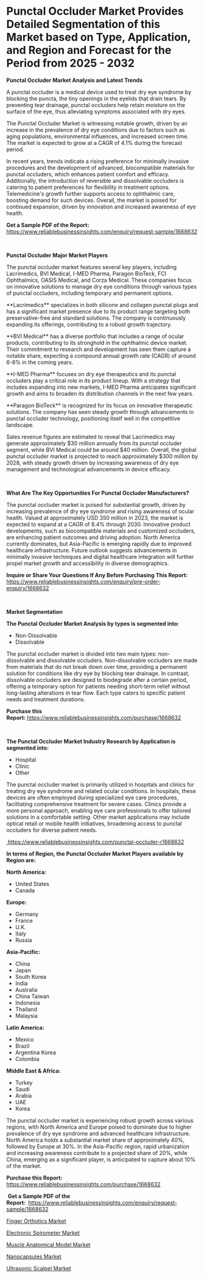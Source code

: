 <p><h1>Punctal Occluder Market Provides Detailed Segmentation of this Market based on Type, Application, and Region and Forecast for the Period from 2025 - 2032</h1></p><p><strong>Punctal Occluder Market Analysis and Latest Trends</strong></p>
<p><p>A punctal occluder is a medical device used to treat dry eye syndrome by blocking the puncta, the tiny openings in the eyelids that drain tears. By preventing tear drainage, punctal occluders help retain moisture on the surface of the eye, thus alleviating symptoms associated with dry eyes. </p><p>The Punctal Occluder Market is witnessing notable growth, driven by an increase in the prevalence of dry eye conditions due to factors such as aging populations, environmental influences, and increased screen time. The market is expected to grow at a CAGR of 4.1% during the forecast period. </p><p>In recent years, trends indicate a rising preference for minimally invasive procedures and the development of advanced, biocompatible materials for punctal occluders, which enhances patient comfort and efficacy. Additionally, the introduction of reversible and dissolvable occluders is catering to patient preferences for flexibility in treatment options. Telemedicine's growth further supports access to ophthalmic care, boosting demand for such devices. Overall, the market is poised for continued expansion, driven by innovation and increased awareness of eye health.</p></p>
<p><strong>Get a Sample PDF of the Report:&nbsp;</strong> <a href="https://www.reliablebusinessinsights.com/enquiry/request-sample/1668632?utm_campaign=950&utm_medium=2&utm_source=Github&utm_content=ia&utm_term=03032025&utm_id=punctal-occluder">https://www.reliablebusinessinsights.com/enquiry/request-sample/1668632</a></p>
<p>&nbsp;</p>
<p><strong>Punctal Occluder Major Market Players</strong></p>
<p><p>The punctal occluder market features several key players, including Lacrimedics, BVI Medical, I-MED Pharma, Paragon BioTeck, FCI Ophthalmics, OASIS Medical, and Corza Medical. These companies focus on innovative solutions to manage dry eye conditions through various types of punctal occluders, including temporary and permanent options.</p><p>**Lacrimedics** specializes in both silicone and collagen punctal plugs and has a significant market presence due to its product range targeting both preservative-free and standard solutions. The company is continuously expanding its offerings, contributing to a robust growth trajectory.</p><p>**BVI Medical** has a diverse portfolio that includes a range of ocular products, contributing to its stronghold in the ophthalmic device market. Their commitment to research and development has seen them capture a notable share, expecting a compound annual growth rate (CAGR) of around 6-8% in the coming years.</p><p>**I-MED Pharma** focuses on dry eye therapeutics and its punctal occluders play a critical role in its product lineup. With a strategy that includes expanding into new markets, I-MED Pharma anticipates significant growth and aims to broaden its distribution channels in the next few years.</p><p>**Paragon BioTeck** is recognized for its focus on innovative therapeutic solutions. The company has seen steady growth through advancements in punctal occluder technology, positioning itself well in the competitive landscape.</p><p>Sales revenue figures are estimated to reveal that Lacrimedics may generate approximately $30 million annually from its punctal occluder segment, while BVI Medical could be around $40 million. Overall, the global punctal occluder market is projected to reach approximately $300 million by 2028, with steady growth driven by increasing awareness of dry eye management and technological advancements in device efficacy.</p></p>
<p>&nbsp;</p>
<p><strong>What Are The Key Opportunities For Punctal Occluder Manufacturers?</strong></p>
<p><p>The punctal occluder market is poised for substantial growth, driven by increasing prevalence of dry eye syndrome and rising awareness of ocular health. Valued at approximately USD 350 million in 2023, the market is expected to expand at a CAGR of 8.4% through 2030. Innovative product developments, such as biocompatible materials and customized occluders, are enhancing patient outcomes and driving adoption. North America currently dominates, but Asia-Pacific is emerging rapidly due to improved healthcare infrastructure. Future outlook suggests advancements in minimally invasive techniques and digital healthcare integration will further propel market growth and accessibility in diverse demographics.</p></p>
<p><strong>Inquire or Share Your Questions If Any Before Purchasing This Report:</strong> <a href="https://www.reliablebusinessinsights.com/enquiry/pre-order-enquiry/1668632?utm_campaign=950&utm_medium=2&utm_source=Github&utm_content=ia&utm_term=03032025&utm_id=punctal-occluder">https://www.reliablebusinessinsights.com/enquiry/pre-order-enquiry/1668632</a></p>
<p>&nbsp;</p>
<p><strong>Market Segmentation</strong></p>
<p><strong>The Punctal Occluder Market Analysis by types is segmented into:</strong></p>
<p><ul><li>Non-Dissolvable</li><li>Dissolvable</li></ul></p>
<p><p>The punctal occluder market is divided into two main types: non-dissolvable and dissolvable occluders. Non-dissolvable occluders are made from materials that do not break down over time, providing a permanent solution for conditions like dry eye by blocking tear drainage. In contrast, dissolvable occluders are designed to biodegrade after a certain period, offering a temporary option for patients needing short-term relief without long-lasting alterations in tear flow. Each type caters to specific patient needs and treatment durations.</p></p>
<p><strong>Purchase this Report:&nbsp;</strong><a href="https://www.reliablebusinessinsights.com/purchase/1668632?utm_campaign=950&utm_medium=2&utm_source=Github&utm_content=ia&utm_term=03032025&utm_id=punctal-occluder">https://www.reliablebusinessinsights.com/purchase/1668632</a></p>
<p>&nbsp;</p>
<p><strong>The Punctal Occluder Market Industry Research by Application is segmented into:</strong></p>
<p><ul><li>Hospital</li><li>Clinic</li><li>Other</li></ul></p>
<p><p>The punctal occluder market is primarily utilized in hospitals and clinics for treating dry eye syndrome and related ocular conditions. In hospitals, these devices are often employed during specialized eye care procedures, facilitating comprehensive treatment for severe cases. Clinics provide a more personal approach, enabling eye care professionals to offer tailored solutions in a comfortable setting. Other market applications may include optical retail or mobile health initiatives, broadening access to punctal occluders for diverse patient needs.</p></p>
<p><a href="https://www.reliablebusinessinsights.com/punctal-occluder-r1668632?utm_campaign=950&utm_medium=2&utm_source=Github&utm_content=ia&utm_term=03032025&utm_id=punctal-occluder">&nbsp;https://www.reliablebusinessinsights.com/punctal-occluder-r1668632</a></p>
<p><strong>In terms of Region, the Punctal Occluder Market Players available by Region are:</strong></p>
<p>
    <p> <strong> North America: </strong>
        <ul>
            <li>United States</li>
            <li>Canada</li>
        </ul>
        </p> 
    <p> <strong> Europe: </strong>
        <ul>
            <li>Germany</li>
            <li>France</li>
            <li>U.K.</li>
            <li>Italy</li>
            <li>Russia</li>
        </ul>
        </p> 
    <p> <strong> Asia-Pacific: </strong>
        <ul>
            <li>China</li>
            <li>Japan</li>
            <li>South Korea</li>
            <li>India</li>
            <li>Australia</li>
            <li>China Taiwan</li>
            <li>Indonesia</li>
            <li>Thailand</li>
            <li>Malaysia</li>
        </ul>
        </p> 
    <p> <strong> Latin America: </strong>
        <ul>
            <li>Mexico</li>
            <li>Brazil</li>
            <li>Argentina Korea</li>
            <li>Colombia</li>
        </ul>
        </p> 
    <p> <strong> Middle East & Africa: </strong>
        <ul>
            <li>Turkey</li>
            <li>Saudi</li>
            <li>Arabia</li>
            <li>UAE</li>
            <li>Korea</li>
        </ul>
    </p>
    </p>
<p><p>The punctal occluder market is experiencing robust growth across various regions, with North America and Europe poised to dominate due to higher prevalence of dry eye syndrome and advanced healthcare infrastructure. North America holds a substantial market share of approximately 40%, followed by Europe at 30%. In the Asia-Pacific region, rapid urbanization and increasing awareness contribute to a projected share of 20%, while China, emerging as a significant player, is anticipated to capture about 10% of the market.</p></p>
<p><strong>Purchase this Report: </strong><a href="https://www.reliablebusinessinsights.com/purchase/1668632?utm_campaign=950&utm_medium=2&utm_source=Github&utm_content=ia&utm_term=03032025&utm_id=punctal-occluder">https://www.reliablebusinessinsights.com/purchase/1668632</a></p>
<p>&nbsp;<strong>Get a Sample PDF of the Report:&nbsp;&nbsp;</strong><a href="https://www.reliablebusinessinsights.com/enquiry/request-sample/1668632?utm_campaign=950&utm_medium=2&utm_source=Github&utm_content=ia&utm_term=03032025&utm_id=punctal-occluder">https://www.reliablebusinessinsights.com/enquiry/request-sample/1668632</a></p>
<p><strong></strong></p>
<p><p><a href="https://github.com/abuegalawixo/Market-Research-Report-List-1/blob/main/finger-orthotics-market.md?utm_campaign=950&utm_medium=2&utm_source=Github&utm_content=ia&utm_term=03032025&utm_id=punctal-occluder">Finger Orthotics Market</a></p><p><a href="https://github.com/boonegoicks7/Market-Research-Report-List-1/blob/main/electronic-spirometer-market.md?utm_campaign=950&utm_medium=2&utm_source=Github&utm_content=ia&utm_term=03032025&utm_id=punctal-occluder">Electronic Spirometer Market</a></p><p><a href="https://github.com/cernkomlkawi/Market-Research-Report-List-1/blob/main/muscle-anatomical-model-market.md?utm_campaign=950&utm_medium=2&utm_source=Github&utm_content=ia&utm_term=03032025&utm_id=punctal-occluder">Muscle Anatomical Model Market</a></p><p><a href="https://github.com/gavalegeyndt26/Market-Research-Report-List-1/blob/main/nanocapsules-market.md?utm_campaign=950&utm_medium=2&utm_source=Github&utm_content=ia&utm_term=03032025&utm_id=punctal-occluder">Nanocapsules Market</a></p><p><a href="https://github.com/bullewantyfw/Market-Research-Report-List-1/blob/main/ultrasonic-scalpel-market.md?utm_campaign=950&utm_medium=2&utm_source=Github&utm_content=ia&utm_term=03032025&utm_id=punctal-occluder">Ultrasonic Scalpel Market</a></p></p>